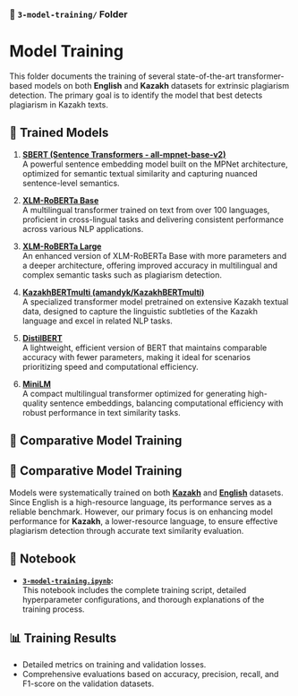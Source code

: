 ### 📁 `3-model-training/` Folder

# Model Training

This folder documents the training of several state-of-the-art transformer-based models on both **English** and **Kazakh** datasets for extrinsic plagiarism detection. The primary goal is to identify the model that best detects plagiarism in Kazakh texts.

## 🧠 Trained Models

1. **[SBERT (Sentence Transformers - all-mpnet-base-v2)](https://huggingface.co/sentence-transformers/all-mpnet-base-v2)**  
   A powerful sentence embedding model built on the MPNet architecture, optimized for semantic textual similarity and capturing nuanced sentence-level semantics.

2. **[XLM-RoBERTa Base](https://huggingface.co/xlm-roberta-base)**  
   A multilingual transformer trained on text from over 100 languages, proficient in cross-lingual tasks and delivering consistent performance across various NLP applications.

3. **[XLM-RoBERTa Large](https://huggingface.co/xlm-roberta-large)**  
   An enhanced version of XLM-RoBERTa Base with more parameters and a deeper architecture, offering improved accuracy in multilingual and complex semantic tasks such as plagiarism detection.

4. **[KazakhBERTmulti (amandyk/KazakhBERTmulti)](https://huggingface.co/amandyk/KazakhBERTmulti)**  
   A specialized transformer model pretrained on extensive Kazakh textual data, designed to capture the linguistic subtleties of the Kazakh language and excel in related NLP tasks.

5. **[DistilBERT](https://huggingface.co/distilbert-base-uncased)**  
   A lightweight, efficient version of BERT that maintains comparable accuracy with fewer parameters, making it ideal for scenarios prioritizing speed and computational efficiency.

6. **[MiniLM](https://huggingface.co/sentence-transformers/paraphrase-multilingual-MiniLM-L12-v2)**  
   A compact multilingual transformer optimized for generating high-quality sentence embeddings, balancing computational efficiency with robust performance in text similarity tasks.

## 📌 Comparative Model Training

## 📌 Comparative Model Training

Models were systematically trained on both [**Kazakh**](../2-dataset/kz_dataset_120K_ready_for_training.csv) and [**English**](../2-dataset/en_dataset_120K_ready_for_training.csv) datasets. Since English is a high-resource language, its performance serves as a reliable benchmark. However, our primary focus is on enhancing model performance for **Kazakh**, a lower-resource language, to ensure effective plagiarism detection through accurate text similarity evaluation.

## 📒 Notebook

- **[`3-model-training.ipynb`](3-model-training.ipynb):**  
  This notebook includes the complete training script, detailed hyperparameter configurations, and thorough explanations of the training process.

## 📊 Training Results

- Detailed metrics on training and validation losses.
- Comprehensive evaluations based on accuracy, precision, recall, and F1-score on the validation datasets.
